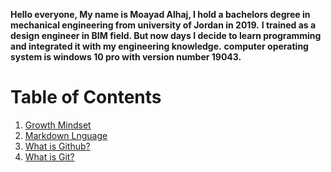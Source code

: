 **Hello everyone, My name is Moayad Alhaj, I hold a bachelors degree in mechanical engineering from university of Jordan in 2019.**
**I trained as a design engineer in BIM field. But now days I decide to learn programming and integrated it with my engineering knowledge.** 
**computer operating system is windows 10 pro with version number 19043.**



# Table of Contents
1. [Growth Mindset](#Growthmindset.md)
2. [Markdown Lnguage](https://moayadalhaj.github.io/reading-notes/Markdown)
3. [What is Github?](https://replit.com/@moayadalhaj/reading-notes-3#Github.md)
4. [What is Git?](https://replit.com/@moayadalhaj/reading-notes-3#Git.md)
